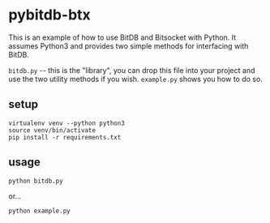 # pybitdb-btx

This is an example of how to use BitDB and Bitsocket with Python. It assumes Python3 and provides two simple methods for interfacing with BitDB.

`bitdb.py` -- this is the "library", you can drop this file into your project and use the two utility methods if you wish. `example.py` shows you how to do so.


## setup

```
virtualenv venv --python python3
source venv/bin/activate
pip install -r requirements.txt
```

## usage

```
python bitdb.py
```

or...


```
python example.py
```
